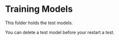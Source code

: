 # Training Models

This folder holds the test models.

You can delete a test model before your restart a test.
